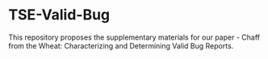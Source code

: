 # TSE-Valid-Bug
This repository proposes the supplementary materials for our paper - Chaff from the Wheat: Characterizing and Determining Valid Bug Reports.
